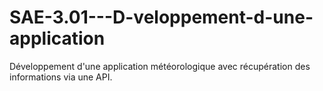 # SAE-3.01---D-veloppement-d-une-application
Développement d'une application météorologique avec récupération des informations via une API.
